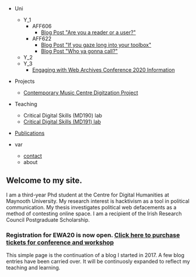 - Uni
  - Y_1
    - AFF606
      - [Blog Post "Are you a reader or a user?"](/uni/y1/AFF606.md)
    - AFF622
      - [Blog Post "If you gaze long into your toolbox"](/uni/y1/Aff622_1.md)
      - [Blog Post "Who ya gonna call?"](/uni/y1/AFF622_2.md)
  - Y_2
  - Y_3
    - [Engaging with Web Archives Conference 2020 Information](/uni/y3/EWA20.md)
    
- Projects
  - [Contemporary Music Centre Digitzation Project](/uni/y2/cmcproejct.md)
  
- Teaching
  - Critical Digital Skills (MD190) lab
  - [Critical Digital Skills (MD191) lab](https://2020.moodle.maynoothuniversity.ie/course/view.php?id=3002)
  
- [Publications](/about/publications.md)  
  
- var
  - [contact](/about/contact.md)
  - about

## Welcome to my site.

I am a third-year Phd student at the Centre for Digital Humanities at Maynooth University. My research interest is hacktivism as a tool in political communication. My thesis investigates political web defacements as a method of contesting online space. I am a recipient of the Irish Research Council Postgraduate Scholarship.

### Registration for EWA20 is now open. [Click here to purchase tickets for conference and workshop](https://ewaconference.com/conference-details/registration/)

This simple page is the continuation of a blog I started in 2017. A few blog entries have been carried over. It will be continuosly expanded to reflect my teaching and learning.
